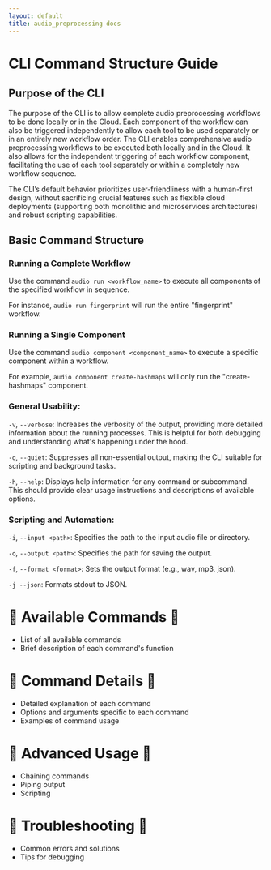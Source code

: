 ```yaml
---
layout: default
title: audio_preprocessing docs
---
```


# CLI Command Structure Guide

## Purpose of the CLI

The purpose of the CLI is to allow complete audio preprocessing workflows to be done locally or in the Cloud. Each component of the workflow can also be triggered independently to allow each tool to be used separately or in an entirely new workflow order. The CLI enables comprehensive audio preprocessing workflows to be executed both locally and in the Cloud. It also allows for the independent triggering of each workflow component, facilitating the use of each tool separately or within a completely new workflow sequence.

The CLI’s default behavior prioritizes user-friendliness with a human-first design, without sacrificing crucial features such as flexible cloud deployments (supporting both monolithic and microservices architectures) and robust scripting capabilities.

## Basic Command Structure

### Running a Complete Workflow

Use the command `audio run <workflow_name>` to execute all components of the specified workflow in sequence.

For instance, `audio run fingerprint` will run the entire "fingerprint" workflow.

### Running a Single Component

Use the command `audio component <component_name>` to execute a specific component within a workflow.

For example, `audio component create-hashmaps` will only run the "create-hashmaps" component.

### General Usability:

`-v`, `--verbose`: Increases the verbosity of the output, providing more detailed information about the running processes. This is helpful for both debugging and understanding what's happening under the hood.

`-q`, `--quiet`: Suppresses all non-essential output, making the CLI suitable for scripting and background tasks.

`-h`, `--help`: Displays help information for any command or subcommand. This should provide clear usage instructions and descriptions of available options.

### Scripting and Automation:

`-i`, `--input <path>`: Specifies the path to the input audio file or directory.

`-o`, `--output <path>`: Specifies the path for saving the output.

`-f`, `--format <format>`: Sets the output format (e.g., wav, mp3, json).

`-j --json`: Formats stdout to JSON.

# 🚧 Available Commands 🚧

* List of all available commands  
* Brief description of each command's function

# 🚧 Command Details 🚧

* Detailed explanation of each command  
* Options and arguments specific to each command  
* Examples of command usage

# 🚧 Advanced Usage 🚧

* Chaining commands  
* Piping output  
* Scripting

# 🚧 Troubleshooting 🚧

* Common errors and solutions  
* Tips for debugging

# 